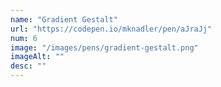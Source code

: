 ```yaml
---
name: "Gradient Gestalt"
url: "https://codepen.io/mknadler/pen/aJraJj"
num: 6
image: "/images/pens/gradient-gestalt.png"
imageAlt: ""
desc: ""
---
```

